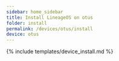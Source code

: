 ```yaml
---
sidebar: home_sidebar
title: Install LineageOS on otus
folder: install
permalink: /devices/otus/install
device: otus
---
```

{% include templates/device_install.md %}
